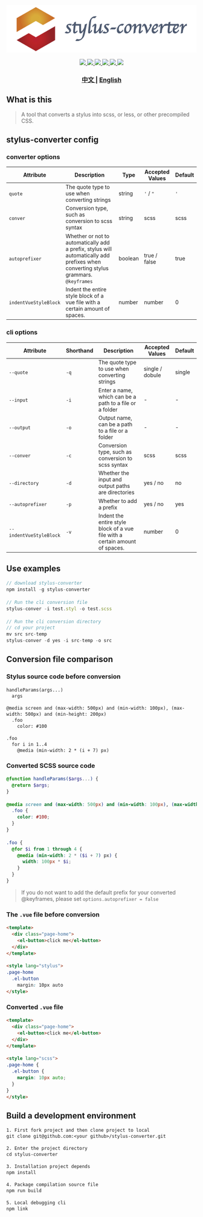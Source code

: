 <div  align="center">
  <img src="./banner.png"></img>
</div>

<p align="center">
  <a href="http://img.shields.io/travis/txs1992/stylus-converter.svg">
    <img src="http://img.shields.io/travis/txs1992/stylus-converter.svg" />
  </a>
  <a href="https://img.shields.io/npm/dt/stylus-converter.svg">
    <img src="https://img.shields.io/npm/dt/stylus-converter.svg" />
  </a>
  <a href="https://img.shields.io/npm/dm/stylus-converter.svg">
    <img src="https://img.shields.io/npm/dm/stylus-converter.svg" />
  </a>
  <a href="https://img.shields.io/npm/v/stylus-converter.svg">
    <img src="https://img.shields.io/npm/v/stylus-converter.svg" />
  </a>
  <a href="https://img.shields.io/npm/l/stylus-converter.svg">
    <img src="https://img.shields.io/npm/l/stylus-converter.svg" />
  </a>
  <a href="https://img.shields.io/node/v/passport.svg">
    <img src="https://img.shields.io/node/v/passport.svg" />
  </a>
</p>

<div align="center">
  <h3>
    <a href="https://github.com/txs1992/stylus-converter/blob/master/doc/zh-cn.md#readme">
      中文
    </a>
    <span> | </span>
    <a href="https://github.com/txs1992/stylus-converter#readme">
      English
    </a>
  </h3>
</div>

## What is this

> A tool that converts a stylus into scss, or less, or other precompiled CSS.

## stylus-converter config

### converter options

| Attribute | Description | Type | Accepted Values | Default |
| ---- | ---- | ---- | ---- | ---- |
| `quote` | The quote type to use when converting strings | string | `'` / `"` | `'` |
| `conver` | Conversion type, such as conversion to scss syntax | string | scss | scss |
| `autoprefixer` | Whether or not to automatically add a prefix, stylus will automatically add prefixes when converting stylus grammars. `@keyframes` | boolean | true / false | true |
| `indentVueStyleBlock` | Indent the entire style block of a vue file with a certain amount of spaces. | number | number | 0 |

### cli options

| Attribute | Shorthand | Description | Accepted Values | Default |
| ---- | ---- | ---- | ---- | ---- |
| `--quote` | `-q` | The quote type to use when converting strings | single / dobule | single |
| `--input` | `-i` | Enter a name, which can be a path to a file or a folder | - | - |
| `--output` | `-o` | Output name, can be a path to a file or a folder | - | - |
| `--conver ` | `-c` | Conversion type, such as conversion to scss syntax | scss | scss |
| `--directory` | `-d` | Whether the input and output paths are directories | yes / no | no |
| `--autoprefixer` | `-p` | Whether to add a prefix | yes / no | yes |
| `--indentVueStyleBlock` | `-v` | Indent the entire style block of a vue file with a certain amount of spaces. | number | 0 |

## Use examples

```javascript
// download stylus-converter
npm install -g stylus-converter

// Run the cli conversion file
stylus-conver -i test.styl -o test.scss

// Run the cli conversion directory
// cd your project
mv src src-temp
stylus-conver -d yes -i src-temp -o src
```

## Conversion file comparison

### Stylus source code before conversion

```stylus
handleParams(args...)
  args

@media screen and (max-width: 500px) and (min-width: 100px), (max-width: 500px) and (min-height: 200px)
  .foo
    color: #100

.foo
  for i in 1..4
    @media (min-width: 2 * (i + 7) px)
```

### Converted SCSS source code

```scss
@function handleParams($args...) {
  @return $args;
}

@media screen and (max-width: 500px) and (min-width: 100px), (max-width: 500px) and (min-height: 200px) {
  .foo {
    color: #100;
  }
}

.foo {
  @for $i from 1 through 4 {
    @media (min-width: 2 * ($i + 7) px) {
      width: 100px * $i;
    }
  }
}
```

> If you do not want to add the default prefix for your converted @keyframes, please set `options.autoprefixer = false`

### The `.vue` file before conversion

```html
<template>
  <div class="page-home">
    <el-button>click me</el-button>
  </div>
</template>

<style lang="stylus">
.page-home
  .el-button
    margin: 10px auto
</style>
```

### Converted `.vue`  file

```html
<template>
  <div class="page-home">
    <el-button>click me</el-button>
  </div>
</template>

<style lang="scss">
.page-home {
  .el-button {
    margin: 10px auto;
  }
}
</style>
```

## Build a development environment

```text
1. First fork project and then clone project to local
git clone git@github.com:<your github>/stylus-converter.git

2. Enter the project directory
cd stylus-converter

3. Installation project depends
npm install

4. Package compilation source file
npm run build

5. Local debugging cli
npm link
```
